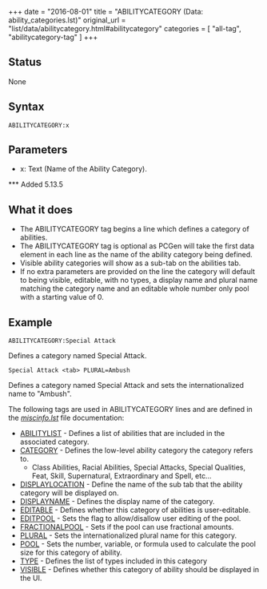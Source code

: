 +++
date = "2016-08-01"
title = "ABILITYCATEGORY (Data: ability_categories.lst)"
original_url = "list/data/abilitycategory.html#abilitycategory"
categories = [ "all-tag", "abilitycategory-tag" ]
+++

## Status

None

## Syntax

`ABILITYCATEGORY:x`

## Parameters

-   x: Text (Name of the Ability Category).



\*\*\* Added 5.13.5

What it does
------------

-   The ABILITYCATEGORY tag begins a line which defines a category
    of abilities.
-   The ABILITYCATEGORY tag is optional as PCGen will take the first
    data element in each line as the name of the ability category
    being defined.
-   Visible ability categories will show as a sub-tab on the
    abilities tab.
-   If no extra parameters are provided on the line the category will
    default to being visible, editable, with no types, a display name
    and plural name matching the category name and an editable whole
    number only pool with a starting value of 0.

Example
-------

`ABILITYCATEGORY:Special Attack`

Defines a category named Special Attack.

`Special Attack <tab> PLURAL=Ambush`

Defines a category named Special Attack and sets the internationalized
name to "Ambush".

The following tags are used in ABILITYCATEGORY lines and are defined in
the
[*miscinfo.lst*](/list/system/gamemode-miscinfo/abilitycategory.html)
file documentation:

-   [ABILITYLIST](/list/system/gamemode-miscinfo/abilitylist.html) -
    Defines a list of abilities that are included in the
    associated category.
-   [CATEGORY](/list/system/gamemode-miscinfo/category.html) - Defines
    the low-level ability category the category refers to.
    -   Class Abilities, Racial Abilities, Special Attacks, Special
        Qualities, Feat, Skill, Supernatural, Extraordinary and
        Spell, etc...
-   [DISPLAYLOCATION](/list/system/gamemode-miscinfo/displaylocation.html) -
    Define the name of the sub tab that the ability category will be
    displayed on.
-   [DISPLAYNAME](/list/system/gamemode-miscinfo/displayname.html) -
    Defines the display name of the category.
-   [EDITABLE](/list/system/gamemode-miscinfo/editable.html) - Defines
    whether this category of abilities is user-editable.
-   [EDITPOOL](/list/system/gamemode-miscinfo/editpool.html) - Sets the
    flag to allow/disallow user editing of the pool.
-   [FRACTIONALPOOL](/list/system/gamemode-miscinfo/fractionalpool.html) -
    Sets if the pool can use fractional amounts.
-   [PLURAL](/list/system/gamemode-miscinfo/plural.html) - Sets the
    internationalized plural name for this category.
-   [POOL](/list/system/gamemode-miscinfo/pool.html) - Sets the number,
    variable, or formula used to calculate the pool size for this
    category of ability.
-   [TYPE](/list/system/gamemode-miscinfo/type.html) - Defines the list
    of types included in this category
-   [VISIBLE](/list/system/gamemode-miscinfo/visible.html) - Defines
    whether this category of ability should be displayed in the UI.


